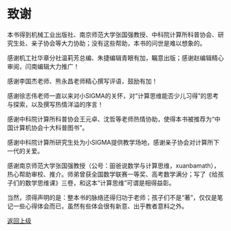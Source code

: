 # 致谢

本书得到机械工业出版社、南京师范大学张国强教授、中科院计算所科普协会、研究生处、亲子协会等大力协助；没有这些帮助，本书的问世是难以想象的。

感谢机工社华章分社温莉芳总编、朱捷编辑青眼有加，瞩意出版；感谢赵编辑精心审阅，闫南编辑大力推广！

感谢李国杰老师、熊永昌老师精心撰写评语，鼓励有加！

感谢徐志伟老师一直以来对小SIGMA的关怀，对“计算思维能否少儿习得”的思考与探索，以及撰写热情洋溢的序言！

感谢中科院计算所科普协会王元卓、沈哲等老师热情协助，使得本书被推荐为“中国计算机协会十大科普图书”。

感谢中科院计算所研究生处为小SIGMA提供教学场地，感谢亲子协会对计算所下一代的关爱。

感谢南京师范大学张国强教授（公号：昍爸说数学与计算思维，xuanbamath），热心帮助审校、推介。师弟曾获全国数学联赛一等奖、高考数学满分；写了《给孩子们的数学思维课》三卷，和这本“计算思维”可谓是相得益彰。


当然，须得声明的是：整本书的脉络还得归功于老师；孩子们不是“著”，仅仅是笔记一些心得体会而已，虽然有些体会很有新意、出乎教者意料之外。


[返回上级](index.md)

